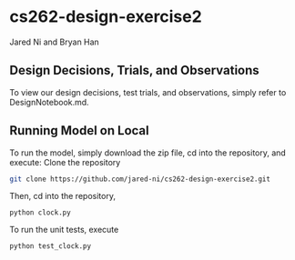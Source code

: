 # cs262-design-exercise2

Jared Ni and Bryan Han
## Design Decisions, Trials, and Observations
To view our design decisions, test trials, and observations, simply refer to DesignNotebook.md. 

## Running Model on Local
To run the model, simply download the zip file, cd into the repository, and execute: 
Clone the repository
```bash
git clone https://github.com/jared-ni/cs262-design-exercise2.git
```
Then, cd into the repository,
```
python clock.py
```
To run the unit tests, execute
```
python test_clock.py
```
